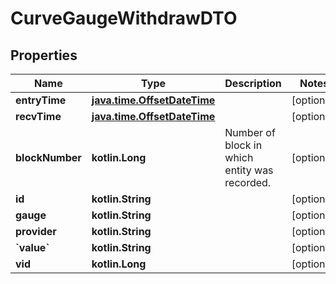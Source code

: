 
# CurveGaugeWithdrawDTO

## Properties
Name | Type | Description | Notes
------------ | ------------- | ------------- | -------------
**entryTime** | [**java.time.OffsetDateTime**](java.time.OffsetDateTime.md) |  |  [optional]
**recvTime** | [**java.time.OffsetDateTime**](java.time.OffsetDateTime.md) |  |  [optional]
**blockNumber** | **kotlin.Long** | Number of block in which entity was recorded. |  [optional]
**id** | **kotlin.String** |  |  [optional]
**gauge** | **kotlin.String** |  |  [optional]
**provider** | **kotlin.String** |  |  [optional]
**&#x60;value&#x60;** | **kotlin.String** |  |  [optional]
**vid** | **kotlin.Long** |  |  [optional]



